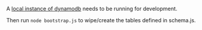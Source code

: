 A [local instance of dynamodb](http://docs.aws.amazon.com/amazondynamodb/latest/developerguide/Tools.DynamoDBLocal.html) needs to be running for development.

Then run ```node bootstrap.js``` to wipe/create the tables defined in schema.js.
